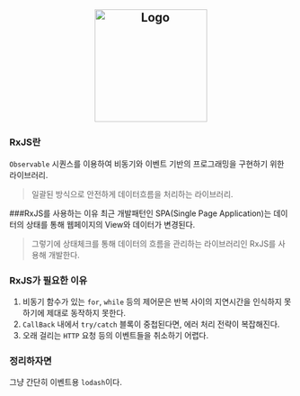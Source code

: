 ## <p align="center"> <img alt="Logo" src="https://user-images.githubusercontent.com/67637706/146295999-6d4a5af4-ae04-4583-90b3-768223d9b621.png" width="200px"> </p>
### RxJS란
```Observable``` 시퀀스를 이용하여 비동기와 이벤트 기반의 프로그래밍을 구현하기 위한 라이브러리.
> 일괄된 방식으로 안전하게 데이터흐름을 처리하는 라이브러리.

###RxJS를 사용하는 이유
최근 개발패턴인 SPA(Single Page Application)는 데이터의 상태를 통해 웹페이지의 View와 데이터가 변경된다.<br/>
>그렇기에 상태체크를 통해 데이터의 흐름을 관리하는 라이브러리인 RxJS를 사용해 개발한다.

### RxJS가 필요한 이유
1. 비동기 함수가 있는 ```for```, ```while``` 등의 제어문은 반복 사이의 지연시간을 인식하지 못하기에 제대로 동작하지 못한다.
2. ```CallBack``` 내에서 ```try/catch``` 블록이 중첩된다면, 에러 처리 전략이 복잡해진다.
3. 오래 걸리는 ```HTTP``` 요청 등의 이벤트들을 취소하기 어렵다.

### 정리하자면
그냥 간단히 이벤트용 ```lodash```이다.